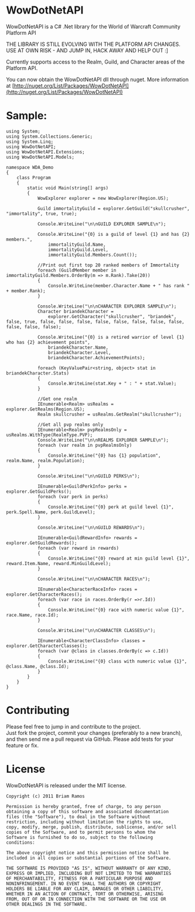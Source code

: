 WowDotNetAPI
=========
WowDotNetAPI is a C# .Net library for the World of Warcraft Community Platform API

THE LIBRARY IS STILL EVOLVING WITH THE PLATFORM API CHANGES. USE AT OWN RISK - AND JUMP IN, HACK AWAY AND HELP OUT :]

Currently supports access to the Realm, Guild, and Character areas of the Platform API.

You can now obtain the WowDotNetAPI dll through nuget. More information at [http://nuget.org/List/Packages/WowDotNetAPI](http://nuget.org/List/Packages/WowDotNetAPI)

Sample:
=========
	using System;
	using System.Collections.Generic;
	using System.Linq;
	using WowDotNetAPI;
	using WowDotNetAPI.Extensions;
	using WowDotNetAPI.Models;

	namespace WDA_Demo
	{
		class Program
		{
			static void Main(string[] args)
			{
				WowExplorer explorer = new WowExplorer(Region.US);

				Guild immortalityGuild = explorer.GetGuild("skullcrusher", "immortality", true, true);

				Console.WriteLine("\n\nGUILD EXPLORER SAMPLE\n");

				Console.WriteLine("{0} is a guild of level {1} and has {2} members.",
					immortalityGuild.Name,
					immortalityGuild.Level,
					immortalityGuild.Members.Count());

				//Print out first top 20 ranked members of Immortality
				foreach (GuildMember member in immortalityGuild.Members.OrderBy(m => m.Rank).Take(20))
				{
					Console.WriteLine(member.Character.Name + " has rank " + member.Rank);
				}

				Console.WriteLine("\n\nCHARACTER EXPLORER SAMPLE\n");
				Character briandekCharacter =
					explorer.GetCharacter("skullcrusher", "briandek", false, true, false, false, false, false, false, false, false, false, false, false, false);

				Console.WriteLine("{0} is a retired warrior of level {1} who has {2} achievement points",
					briandekCharacter.Name,
					briandekCharacter.Level,
					briandekCharacter.AchievementPoints);

				foreach (KeyValuePair<string, object> stat in briandekCharacter.Stats)
				{
					Console.WriteLine(stat.Key + " : " + stat.Value);
				}

				//Get one realm
				IEnumerable<Realm> usRealms = explorer.GetRealms(Region.US);
				Realm skullcrusher = usRealms.GetRealm("skullcrusher");

				//Get all pvp realms only
				IEnumerable<Realm> pvpRealmsOnly = usRealms.WithType(RealmType.PVP);
				Console.WriteLine("\n\nREALMS EXPLORER SAMPLE\n");
				foreach (var realm in pvpRealmsOnly)
				{
					Console.WriteLine("{0} has {1} population", realm.Name, realm.Population);
				}

				Console.WriteLine("\n\nGUILD PERKS\n");

				IEnumerable<GuildPerkInfo> perks = explorer.GetGuildPerks();
				foreach (var perk in perks)
				{
					Console.WriteLine("{0} perk at guild level {1}", perk.Spell.Name, perk.GuildLevel);
				}

				Console.WriteLine("\n\nGUILD REWARDS\n");

				IEnumerable<GuildRewardInfo> rewards = explorer.GetGuildRewards();
				foreach (var reward in rewards)
				{
					Console.WriteLine("{0} reward at min guild level {1}", reward.Item.Name, reward.MinGuildLevel);
				}

				Console.WriteLine("\n\nCHARACTER RACES\n");

				IEnumerable<CharacterRaceInfo> races = explorer.GetCharacterRaces();
				foreach (var race in races.OrderBy(r =>r.Id))
				{
					Console.WriteLine("{0} race with numeric value {1}", race.Name, race.Id);
				}

				Console.WriteLine("\n\nCHARACTER CLASSES\n");

				IEnumerable<CharacterClassInfo> classes = explorer.GetCharacterClasses();
				foreach (var @class in classes.OrderBy(c => c.Id))
				{
					Console.WriteLine("{0} class with numeric value {1}", @class.Name, @class.Id);
				}
			}
		}
	}





Contributing
============
 
Please feel free to jump in and contribute to the project.  
Just fork the project, commit your changes (preferably to a new branch), and then send me a pull request via GitHub. 
Please add tests for your feature or fix.
 

 
License
=======
 
WowDotNetAPI is released under the MIT license.
 
    Copyright (c) 2011 Briam Ramos
 
    Permission is hereby granted, free of charge, to any person
    obtaining a copy of this software and associated documentation
    files (the "Software"), to deal in the Software without
    restriction, including without limitation the rights to use,
    copy, modify, merge, publish, distribute, sublicense, and/or sell
    copies of the Software, and to permit persons to whom the
    Software is furnished to do so, subject to the following
    conditions:
 
    The above copyright notice and this permission notice shall be
    included in all copies or substantial portions of the Software.
 
    THE SOFTWARE IS PROVIDED "AS IS", WITHOUT WARRANTY OF ANY KIND,
    EXPRESS OR IMPLIED, INCLUDING BUT NOT LIMITED TO THE WARRANTIES
    OF MERCHANTABILITY, FITNESS FOR A PARTICULAR PURPOSE AND
    NONINFRINGEMENT. IN NO EVENT SHALL THE AUTHORS OR COPYRIGHT
    HOLDERS BE LIABLE FOR ANY CLAIM, DAMAGES OR OTHER LIABILITY,
    WHETHER IN AN ACTION OF CONTRACT, TORT OR OTHERWISE, ARISING
    FROM, OUT OF OR IN CONNECTION WITH THE SOFTWARE OR THE USE OR
    OTHER DEALINGS IN THE SOFTWARE.